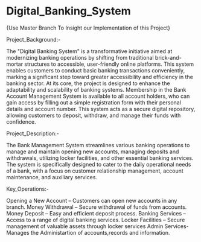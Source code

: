 # Digital_Banking_System

{Use Master Branch To Insight our Implementation of this Project}

Project_Background:-

The "Digital Banking System" is a transformative initiative aimed at modernizing banking operations by shifting from traditional brick-and-mortar structures to accessible, user-friendly online platforms. This system enables customers to conduct basic banking transactions conveniently, marking a significant step toward greater accessibility and efficiency in the banking sector.
At its core, the project is designed to enhance the adaptability and scalability of banking systems. Membership in the Bank Account Management System is available to all account holders, who can gain access by filling out a simple registration form with their personal details and account number. This system acts as a secure digital repository, allowing customers to deposit, withdraw, and manage their funds with confidence.

Project_Description:-

The Bank Management System streamlines various banking operations to manage and maintain opening new accounts, managing deposits and withdrawals, utilizing locker facilities, and other essential banking services. The system is specifically designed to cater to the daily operational needs of a bank, with a focus on customer relationship management, account maintenance, and auxiliary services.

Key_Operations:-

Opening a New Account – Customers can open new accounts in any branch.
Money Withdrawal – Secure withdrawal of funds from accounts.
Money Deposit – Easy and efficient deposit process.
Banking Services – Access to a range of digital banking services.
Locker Facilities – Secure management of valuable assets through locker services
Admin Services-Manages the Administartion of accounts,records and information.
